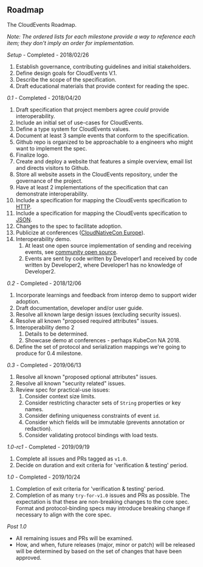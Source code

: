 ## Roadmap

The CloudEvents Roadmap.

_Note: The ordered lists for each milestone provide a way to reference each
item; they don't imply an order for implementation._

_Setup_ - Completed - 2018/02/26

1. Establish governance, contributing guidelines and initial stakeholders.
1. Define design goals for CloudEvents V.1.
1. Describe the scope of the specification.
1. Draft educational materials that provide context for reading the spec.

_0.1_ - Completed - 2018/04/20

1. Draft specification that project members agree _could_ provide
   interoperability.
1. Include an initial set of use-cases for CloudEvents.
1. Define a type system for CloudEvents values.
1. Document at least 3 sample events that conform to the specification.
1. Github repo is organized to be approachable to a engineers who might want to
   implement the spec.
1. Finalize logo.
1. Create and deploy a website that features a simple overview, email list and
   directs visitors to Github.
1. Store all website assets in the CloudEvents repository, under the governance
   of the project.
1. Have at least 2 implementations of the specification that can demonstrate
   interoperability.
1. Include a specification for mapping the CloudEvents specification to
   [HTTP](http-protocol-binding.md).
1. Include a specification for mapping the CloudEvents specification to
   [JSON](json-format.md).
1. Changes to the spec to facilitate adoption.
1. Publicize at conferences
   ([CloudNativeCon Europe](https://events.linuxfoundation.org/events/kubecon-cloudnativecon-north-america-2018/)).
1. Interoperability demo.
   1. At least one open source implementation of sending and receiving events,
      see
      [community open source](https://github.com/cloudevents/spec/blob/main/docs/open-source.md).
   1. Events are sent by code written by Developer1 and received by code written
      by Developer2, where Developer1 has no knowledge of Developer2.

_0.2_ - Completed - 2018/12/06

1. Incorporate learnings and feedback from interop demo to support wider
   adoption.
1. Draft documentation, developer and/or user guide.
1. Resolve all known large design issues (excluding security issues).
1. Resolve all known "proposed required attributes" issues.
1. Interoperability demo 2
   1. Details to be determined.
   1. Showcase demo at conferences - perhaps KubeCon NA 2018.
1. Define the set of protocol and serialization mappings we're going to produce
   for 0.4 milestone.

_0.3_ - Completed - 2019/06/13

1. Resolve all known "proposed optional attributes" issues.
1. Resolve all known "security related" issues.
1. Review spec for practical-use issues:
   1. Consider context size limits.
   1. Consider restricting character sets of `String` properties or key names.
   1. Consider defining uniqueness constraints of event `id`.
   1. Consider which fields will be immutable (prevents annotation or
      redaction).
   1. Consider validating protocol bindings with load tests.

_1.0-rc1_ - Completed - 2019/09/19

1. Complete all issues and PRs tagged as `v1.0`.
1. Decide on duration and exit criteria for 'verification & testing' period.

_1.0_ - Completed - 2019/10/24

1. Completion of exit criteria for 'verification & testing' period.
1. Completion of as many `try-for-v1.0` issues and PRs as possible. The
   expectation is that these are non-breaking changes to the core spec.
   Format and protocol-binding specs may introduce breaking change if
   necessary to align with the core spec.

_Post 1.0_

- All remaining issues and PRs will be examined.
- How, and when, future releases (major, minor or patch) will be released will
  be determined by based on the set of changes that have been approved.

